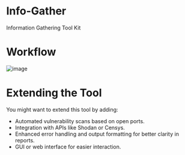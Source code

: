 # Info-Gather
Information Gathering Tool Kit
# Workflow
![image](https://github.com/Irfan-Ely/Info-Gather/assets/118766951/87a834a4-50a5-4fe7-a13b-206fc9aef9be)

# Extending the Tool
You might want to extend this tool by adding:
  - Automated vulnerability scans based on open ports.
  - Integration with APIs like Shodan or Censys.
  - Enhanced error handling and output formatting for better clarity in reports.
  - GUI or web interface for easier interaction.
